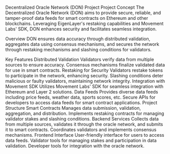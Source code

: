 Decentralized Oracle Network (DON) Project
Project Concept
The Decentralized Oracle Network (DON) aims to provide secure, reliable, and tamper-proof data feeds for smart contracts on Ethereum and other blockchains. Leveraging EigenLayer's restaking capabilities and Movement Labs' SDK, DON enhances security and facilitates seamless integration.

Overview
DON ensures data accuracy through distributed validation, aggregates data using consensus mechanisms, and secures the network through restaking mechanisms and slashing conditions for validators.

Key Features
Distributed Validation
Validators verify data from multiple sources to ensure accuracy.
Consensus mechanisms finalize validated data for use in smart contracts.
Restaking for Security
Validators restake tokens to participate in the network, enhancing security.
Slashing conditions deter malicious or faulty validators, maintaining network integrity.
Integration with Movement SDK
Utilizes Movement Labs' SDK for seamless integration with Ethereum and Layer 2 solutions.
Data Feeds
Provides diverse data feeds including price feeds, weather data, sports scores, etc.
Secure APIs for developers to access data feeds for smart contract applications.
Project Structure
Smart Contracts
Manages data submission, validation, aggregation, and distribution.
Implements restaking contracts for managing validator stakes and slashing conditions.
Backend Services
Collects data from multiple sources, validates it through the oracle network, and submits it to smart contracts.
Coordinates validators and implements consensus mechanisms.
Frontend Interface
User-friendly interface for users to access data feeds.
Validator tools for managing stakes and participation in data validation.
Developer tools for integration with the oracle network.
